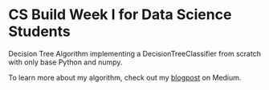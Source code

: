 # CS Build Week I for Data Science Students

Decision Tree Algorithm implementing a DecisionTreeClassifier from scratch with only base Python and numpy.

To learn more about my algorithm, check out my [blogpost](https://medium.com/@serinagrill/what-is-a-decision-tree-classifier-f4bdf4be8d8b) on Medium.
